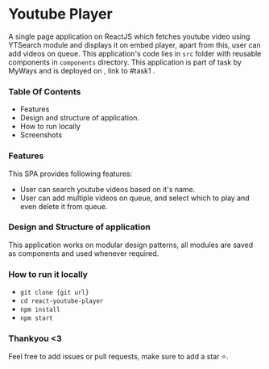 # Youtube Player

A single page application on ReactJS which fetches youtube video using 
YTSearch module and displays it on embed player, apart from this, user can add videos on queue.
This application's code lies in <code>src</code> folder with reusable components in <code>components</code> directory.
This application is part of task by MyWays and is deployed on , link to #task1 .
###  Table Of Contents
- Features
- Design and structure of application.
- How to run locally
- Screenshots

### Features
This SPA provides following features:

- User can search youtube videos based on it's name.
- User can add multiple videos on queue, and select which to play and even delete it from queue.

### Design and Structure of application
This application works on modular design patterns, all modules are saved as components and used whenever required.

### How to run it locally
- <code>git clone {git url}</code>
- <code>cd react-youtube-player</code>
- <code>npm install</code>
- <code>npm start</code>

### Thankyou <3
Feel free to add issues or pull requests, make sure to add a star ⭐.
